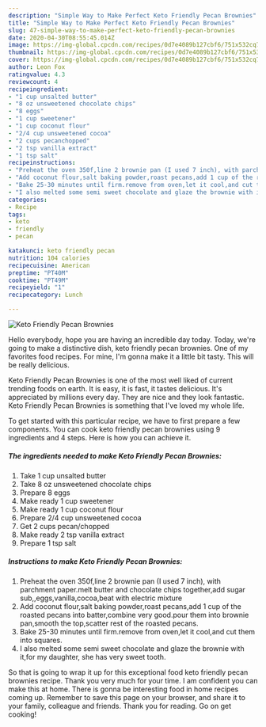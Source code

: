 ```yaml
---
description: "Simple Way to Make Perfect Keto Friendly Pecan Brownies"
title: "Simple Way to Make Perfect Keto Friendly Pecan Brownies"
slug: 47-simple-way-to-make-perfect-keto-friendly-pecan-brownies
date: 2020-04-30T08:55:45.014Z
image: https://img-global.cpcdn.com/recipes/0d7e4089b127cbf6/751x532cq70/keto-friendly-pecan-brownies-recipe-main-photo.jpg
thumbnail: https://img-global.cpcdn.com/recipes/0d7e4089b127cbf6/751x532cq70/keto-friendly-pecan-brownies-recipe-main-photo.jpg
cover: https://img-global.cpcdn.com/recipes/0d7e4089b127cbf6/751x532cq70/keto-friendly-pecan-brownies-recipe-main-photo.jpg
author: Leon Fox
ratingvalue: 4.3
reviewcount: 4
recipeingredient:
- "1 cup unsalted butter"
- "8 oz unsweetened chocolate chips"
- "8 eggs"
- "1 cup sweetener"
- "1 cup coconut flour"
- "2/4 cup unsweetened cocoa"
- "2 cups pecanchopped"
- "2 tsp vanilla extract"
- "1 tsp salt"
recipeinstructions:
- "Preheat the oven 350f,line 2 brownie pan (I used 7 inch), with parchment paper.melt butter and chocolate chips together,add sugar sub,,eggs,vanilla,cocoa,beat with electric mixture"
- "Add coconut flour,salt baking powder,roast pecans,add 1 cup of the roasted pecans into batter,combine very good.pour them into brownie pan,smooth the top,scatter rest of the roasted pecans."
- "Bake 25-30 minutes until firm.remove from oven,let it cool,and cut them into squares."
- "I also melted some semi sweet chocolate and glaze the brownie with it,for my daughter, she has very sweet tooth."
categories:
- Recipe
tags:
- keto
- friendly
- pecan

katakunci: keto friendly pecan 
nutrition: 104 calories
recipecuisine: American
preptime: "PT40M"
cooktime: "PT49M"
recipeyield: "1"
recipecategory: Lunch

---
```



![Keto Friendly Pecan Brownies](https://img-global.cpcdn.com/recipes/0d7e4089b127cbf6/751x532cq70/keto-friendly-pecan-brownies-recipe-main-photo.jpg)

Hello everybody, hope you are having an incredible day today. Today, we're going to make a distinctive dish, keto friendly pecan brownies. One of my favorites food recipes. For mine, I'm gonna make it a little bit tasty. This will be really delicious.

Keto Friendly Pecan Brownies is one of the most well liked of current trending foods on earth. It is easy, it is fast, it tastes delicious. It's appreciated by millions every day. They are nice and they look fantastic. Keto Friendly Pecan Brownies is something that I've loved my whole life.




To get started with this particular recipe, we have to first prepare a few components. You can cook keto friendly pecan brownies using 9 ingredients and 4 steps. Here is how you can achieve it.

<!--inarticleads1-->

##### The ingredients needed to make Keto Friendly Pecan Brownies:

1. Take 1 cup unsalted butter
1. Take 8 oz unsweetened chocolate chips
1. Prepare 8 eggs
1. Make ready 1 cup sweetener
1. Make ready 1 cup coconut flour
1. Prepare 2/4 cup unsweetened cocoa
1. Get 2 cups pecan/chopped
1. Make ready 2 tsp vanilla extract
1. Prepare 1 tsp salt




<!--inarticleads2-->

##### Instructions to make Keto Friendly Pecan Brownies:

1. Preheat the oven 350f,line 2 brownie pan (I used 7 inch), with parchment paper.melt butter and chocolate chips together,add sugar sub,,eggs,vanilla,cocoa,beat with electric mixture
1. Add coconut flour,salt baking powder,roast pecans,add 1 cup of the roasted pecans into batter,combine very good.pour them into brownie pan,smooth the top,scatter rest of the roasted pecans.
1. Bake 25-30 minutes until firm.remove from oven,let it cool,and cut them into squares.
1. I also melted some semi sweet chocolate and glaze the brownie with it,for my daughter, she has very sweet tooth.




So that is going to wrap it up for this exceptional food keto friendly pecan brownies recipe. Thank you very much for your time. I am confident you can make this at home. There is gonna be interesting food in home recipes coming up. Remember to save this page on your browser, and share it to your family, colleague and friends. Thank you for reading. Go on get cooking!
